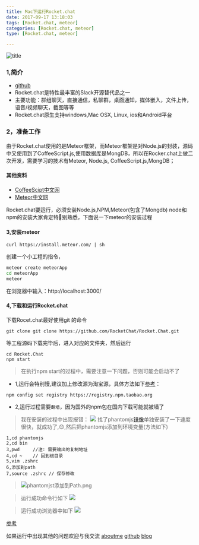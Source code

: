 ```yaml
---
title: Mac下运行Rocket.chat
date: 2017-09-17 13:18:03
tags: [Rocket.chat, meteor]
categories: [Rocket.chat, meteor]
type: [Rocket.chat, meteor]

---
```

![title](http://oo4xdz5i0.bkt.clouddn.com/rocketLogo.png-blogImg)
<!--more-->
### 1,简介
- [github](https://github.com/RocketChat/Rocket.Chat)
- Rocket.chat是特性最丰富的Slack开源替代品之一
- 主要功能：群组聊天，直接通信，私聊群，桌面通知，媒体嵌入，文件上传，语音/视频聊天，截图等等
- Rocket.chat原生支持windows,Mac OSX, Linux, ios和Android平台

### 2，准备工作
由于Rocket.chat使用的是Meteor框架，而Meteor框架是对Node.js的封装，源码中又使用到了CoffeeScript.js,使用数据库是MongDB，所以在Rocker.chat上做二次开发，需要学习的技术有Meteor, Node.js, CoffeeScript.js,MongDB；
#### 其他资料
- [CoffeeScipt中文网](http://coffee-script.org/)
- [Meteor中文网](http://zh.discovermeteor.com)

Rocket.chat要运行，必须安装Node.js,NPM,Meteor(包含了Mongdb)
node和npm的安装大家肯定特别熟悉，下面说一下meteor的安装过程
#### 3,安装meteor
```
curl https://install.meteor.com/ | sh
```
创建一个小工程的指令，
```bash
meteor create meteorApp
cd meteorApp
meteor

```
在浏览器中输入：http://localhost:3000/
#### 4,下载和运行Rocket.chat
下载Rocet.chat最好使用git 的命令
```
git clone git clone https://github.com/RocketChat/Rocket.Chat.git
```
等工程源码下载完毕后，进入对应的文件夹，然后运行
```
cd Rocket.Chat
npm start
```
> 在执行npm start的过程中，需要注意一下问题，否则可能会启动不了
- 1,运行会特别慢,建议加上修改源为淘宝源，具体方法如下[参考](http://blog.csdn.net/bugall/article/details/45765979)：

```
npm config set registry https://registry.npm.taobao.org
```
- 2,运行过程需要`翻墙`，因为国外的npm包在国内下载可能就被墙了

> 我在安装的过程中出现报错：
 ![](http://oo4xdz5i0.bkt.clouddn.com/phantomjs-error.png)
 找了phantomjs[镜像](https://npm.taobao.org/mirrors/phantomjs)单独安装了一下速度很快，就成功了,😊,然后把phantomjs添加到环境变量(方法如下)
```
1,cd phantomjs
2,cd bin
3,pwd     //注: 需要输出的复制地址
4,cd ~    // 回到根目录
5,vim .zshrc
6,添加到path
7,source .zshrc // 保存修改
```
> ![phantomjst添加到Path.png](http://upload-images.jianshu.io/upload_images/3297464-b97ab1ba31b426eb.png?imageMogr2/auto-orient/strip%7CimageView2/2/w/1240)

> 运行成功命令行如下
![](http://oo4xdz5i0.bkt.clouddn.com/rocketChatSucess.png)

> 运行成功浏览器中如下
 ![](http://oo4xdz5i0.bkt.clouddn.com/rocketChat.png)

[参考](http://blog.csdn.net/u011619283/article/details/52971473)


如果运行中出现其他的问题欢迎与我交流
[aboutme](http://wangyaxing.deercv.com/)
[github](https://github.com/funnycoderstar)
[blog](http://wangyaxing.top/2017/09/01/wxapp/#more)
